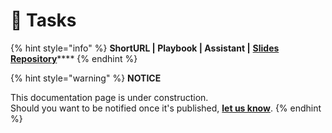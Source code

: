# 🚧 Tasks

{% hint style="info" %}
**ShortURL | Playbook | Assistant |** [**Slides Repository**](https://tiof.click/BiTSlidesRepo)****
{% endhint %}



{% hint style="warning" %}
**NOTICE**

This documentation page is under construction.\
Should you want to be notified once it's published, [**let us know**](https://tiof.click/TIOFTarianUpdatesService).
{% endhint %}
